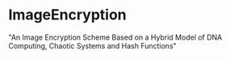 # ImageEncryption
"An Image Encryption Scheme Based on a Hybrid Model of DNA Computing, Chaotic Systems and Hash Functions"
